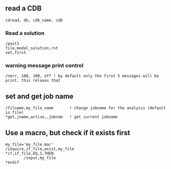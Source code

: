 
## read a CDB
```
cdread, db, cdb_name, cdb
```


### Read a solution
```
/post1
file,modal_solution,rst
set,first
```

### warning message print control
```
/nerr, 100, 100, off ! by default only the first 5 messages will be print. this relaxes that 
``` 


## set and get job name
```
/filname,my_file_name       ! change jobname for the analysis (default is file)
*get,jname,active,,jobnam   ! get current jobname
```


## Use a macro, but check if it exists first
```
my_file='my_file.mac'
/inquire,if_file,exist,my_file
*if,if_file,EQ,1,THEN
        /input,my_file
*endif
```
